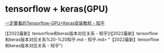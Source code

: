 # tensorflow + keras(GPU)

[一定要看的Tensorflow-GPU+Keras安装教程 - 知乎](<一定要看的Tensorflow-GPU+Keras安装教程 /一定要看的Tensorflow-GPU+Keras安装教程 - 知乎.md> "一定要看的Tensorflow-GPU+Keras安装教程 - 知乎")

[【2022最新】tensorflow和keras版本对应关系 - 知乎](【2022最新】tensorflow和keras版本对应关系%20-%20知乎.md - 知乎.md> "【2022最新】tensorflow和keras版本对应关系 - 知乎")
